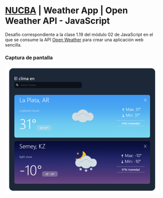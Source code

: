 # [NUCBA](https://nucba.io/codingbootcamp) | Weather App | Open Weather API - JavaScript
Desafío correspondiente a la clase 1.19 del módulo 02 de JavaScript en el que se consume la API [Open Weather](https://openweathermap.org/) para crear una aplicación web sencilla.

### Captura de pantalla
<p align="center">
  <img align="center" alt="card" src="https://github.com/kevinvillabona/NUCBA-WeatherApp/blob/main/assets/ss.png" />
</p>
